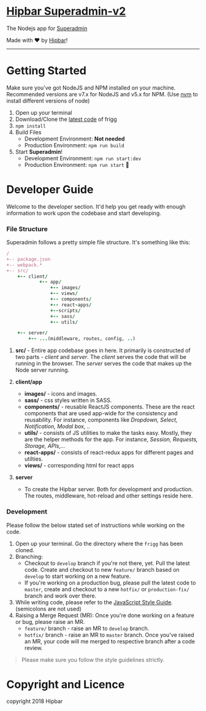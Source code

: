 # [Hipbar Superadmin-v2](https://bitbucket.org/hipbar-dev/frigg)

The Nodejs app for [Superadmin](https://friggs.amebae21.hasura-app.io)

Made with :heart: by [Hipbar](http://hipbar.com)!

-----
# Getting Started
Make sure you've got NodeJS and NPM installed on your machine. Recommended versions are v7.x for NodeJS and v5.x for NPM. (Use [nvm](https://github.com/creationix/nvm) to install different versions of node)


1. Open up your terminal
1. Download/Clone the [latest code](https://bitbucket.org/hipbar-dev/frigg) of frigg
1. `npm install`
1. Build Files
   - Development Environment: **Not needed**
   - Production Environment: `npm run build`
1. Start **Superadmin**!
   - Development Environment: `npm run start:dev`
   - Production Environment: `npm run start` :tada:

# Developer Guide
Welcome to the developer section. It'd help you get ready with enough information to work upon the codebase and start developing.

### File Structure
Superadmin follows a pretty simple file structure. It's something like this:

```ruby
/
+-- package.json
+-- webpack.*
+-- src/
    +-- client/
            +-- app/
                +-- images/
                +-- views/
                +-- components/
                +-- react-apps/
                +--scripts/
            	+-- sass/
            	+-- utils/

    +-- server/
        +-- ...(middleware, routes, config, ..)
```
1. **src/** - Entire app codebase goes in here. It primarily is constructed of two parts - *client* and *server*. The *client* serves the code that will be running in the browser. The *server* serves the code that makes up the Node server running.
1. **client/app**
   - **images/** - icons and images.
   - **sass/** - css styles written in SASS.
   - **components/** - reusable ReactJS components. These are the react components that are used app-wide for the consistency and reusability. For instance, components like *Dropdown, Select, Notification, Modal box, ..*
   - **utils/** - consists of JS utilities to make the tasks easy. Mostly, they are the helper methods for the app. For instance, *Session, Requests, Storage, APIs,...*
   - **react-apps/** - consists of react-redux apps for different pages and utilties.
   - **views/** - corresponding html for react apps

1. **server**
   -  To create the Hipbar server. Both for development and production. The routes, middleware, hot-reload and other settings reside here.

### Development
Please follow the below stated set of instructions while working on the code.

1. Open up your terminal. Go the directory where the `frigg` has been cloned.
1. Branching:
   - Checkout to `develop` branch if you're not there, yet. Pull the latest code. Create and checkout to new `feature/` branch based on `develop` to start working on a new feature.
   - If you're working on a production bug, please pull the latest code to `master`, create and checkout to a new `hotfix/` or `production-fix/` branch and work over there.
1. While writing code, please refer to the [JavaScript Style Guide](https://github.com/airbnb/javascript). (semicolons are not used)
1. Raising a Merge Request (MR): Once you're done working on a feature or bug, please raise an MR.
   - `feature/` branch - raise an MR to `develop` branch.
   - `hotfix/` branch - raise an MR to `master` branch.
  Once you've raised an MR, your code will me merged to respective branch after a code review.
> Please make sure you follow the style guidelines strictly.

# Copyright and Licence
copyright 2018 Hipbar
